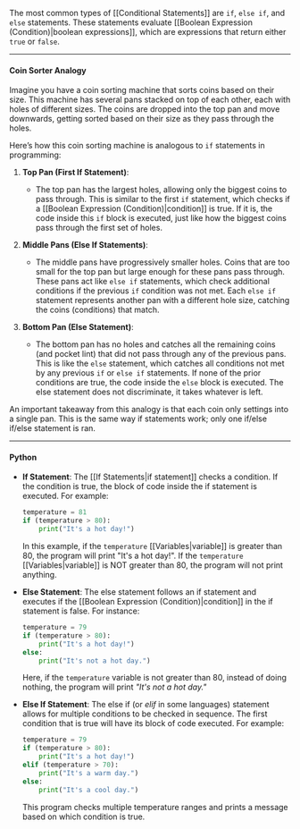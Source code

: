 The most common types of [[Conditional Statements]] are `if`, `else if`, and `else` statements. These statements evaluate [[Boolean Expression (Condition)|boolean expressions]], which are expressions that return either `true` or `false`.

---
#### Coin Sorter Analogy

Imagine you have a coin sorting machine that sorts coins based on their size. This machine has several pans stacked on top of each other, each with holes of different sizes. The coins are dropped into the top pan and move downwards, getting sorted based on their size as they pass through the holes.

Here’s how this coin sorting machine is analogous to `if` statements in programming:

1. **Top Pan (First If Statement)**:
    
    - The top pan has the largest holes, allowing only the biggest coins to pass through. This is similar to the first `if` statement, which checks if a [[Boolean Expression (Condition)|condition]] is true. If it is, the code inside this `if` block is executed, just like how the biggest coins pass through the first set of holes.

2. **Middle Pans (Else If Statements)**:
    
    - The middle pans have progressively smaller holes. Coins that are too small for the top pan but large enough for these pans pass through. These pans act like `else if` statements, which check additional conditions if the previous `if` condition was not met. Each `else if` statement represents another pan with a different hole size, catching the coins (conditions) that match.

3. **Bottom Pan (Else Statement)**:
    
    - The bottom pan has no holes and catches all the remaining coins (and pocket lint) that did not pass through any of the previous pans. This is like the `else` statement, which catches all conditions not met by any previous `if` or `else if` statements. If none of the prior conditions are true, the code inside the `else` block is executed. The else statement does not discriminate, it takes whatever is left.

An important takeaway from this analogy is that each coin only settings into a single pan. This is the same way if statements work; only one if/else if/else statement is ran.

---
#### Python

- **If Statement**: The [[If Statements|if statement]] checks a condition. If the condition is true, the block of code inside the if statement is executed. For example:
  ```python
  temperature = 81
  if (temperature > 80):
	  print("It's a hot day!")
  ```
  In this example, if the `temperature` [[Variables|variable]] is greater than 80, the program will print "It's a hot day!". If the `temperature` [[Variables|variable]] is NOT greater than 80, the program will not print anything.

- **Else Statement**: The else statement follows an if statement and executes if the [[Boolean Expression (Condition)|condition]] in the if statement is false. For instance:
  ```python
  temperature = 79
  if (temperature > 80):
      print("It's a hot day!")
  else:
      print("It's not a hot day.")
  ```
  Here, if the `temperature` variable is not greater than 80, instead of doing nothing, the program will print *"It's not a hot day."*

- **Else If Statement**: The else if (or *elif* in some languages) statement allows for multiple conditions to be checked in sequence. The first condition that is true will have its block of code executed. For example:
  ```python
  temperature = 79
  if (temperature > 80):
      print("It's a hot day!")
  elif (temperature > 70):
      print("It's a warm day.")
  else:
      print("It's a cool day.")
  ```
  This program checks multiple temperature ranges and prints a message based on which condition is true.